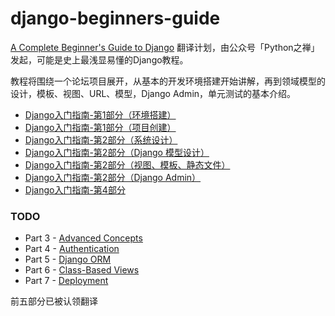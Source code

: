 # django-beginners-guide

[A Complete Beginner's Guide to Django](https://simpleisbetterthancomplex.com/series/beginners-guide/1.11/) 翻译计划，由公众号「Python之禅」 发起，可能是史上最浅显易懂的Django教程。


教程将围绕一个论坛项目展开，从基本的开发环境搭建开始讲解，再到领域模型的设计，模板、视图、URL、模型，Django Admin，单元测试的基本介绍。



* [Django入门指南-第1部分（环境搭建）](./GettingStarted.md)
* [Django入门指南-第1部分（项目创建）](./GettingStarted-2.md)
* [Django入门指南-第2部分（系统设计）](./Fundamentals.md)
* [Django入门指南-第2部分（Django 模型设计）](./Fundamentals-2.md)
* [Django入门指南-第2部分（视图、模板、静态文件）](./Fundamentals-3.md)
* [Django入门指南-第2部分（Django Admin）](./Fundamentals-4.md)
* [Django入门指南-第4部分](./Authentication.md)

### TODO

* Part 3 - [Advanced Concepts](./AdvancedConcepts.md)
* Part 4 - [Authentication](./Authentication.md)
* Part 5 - [Django ORM](./DjangoORM.md)
* Part 6 - [Class-Based Views](./ClassBasedViews.md)
* Part 7 - [Deployment](./Deployment.md)

前五部分已被认领翻译


